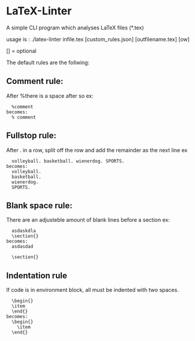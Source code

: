 # LaTeX-Linter
A simple CLI program which analyses LaTeX files (*.tex)

usage is : ./latex-linter infile.tex [custom_rules.json]  [outfilename.tex] [ow]

[] = optional

The default rules are the follwing:
## Comment rule:
  After %there is a space after so 
  ex: 
  
  	  %comment
	becomes:
	  % comment
  
## Fullstop rule:
  After . in a row, split off the row and add the remainder as the next line
  ex
  
  	  volleyball. basketball. wienerdog. SPORTS.
	becomes:
	  volleyball.
      basketball.
      wienerdog.
      SPORTS.
## Blank space rule:
  There are an adjusteble amount of blank lines before a section
  ex:
 
 	  asdaskdla
	  \section{}
	becomes:
	  asdasdad
	
	  \section{}
      
## Indentation rule
  If code is in environment block, all must be indented with two spaces.
  
  	  \begin{}
  	  \item
  	  \end{}
	becomes:
  	  \begin{}
  	    \item
  	  \end{}

